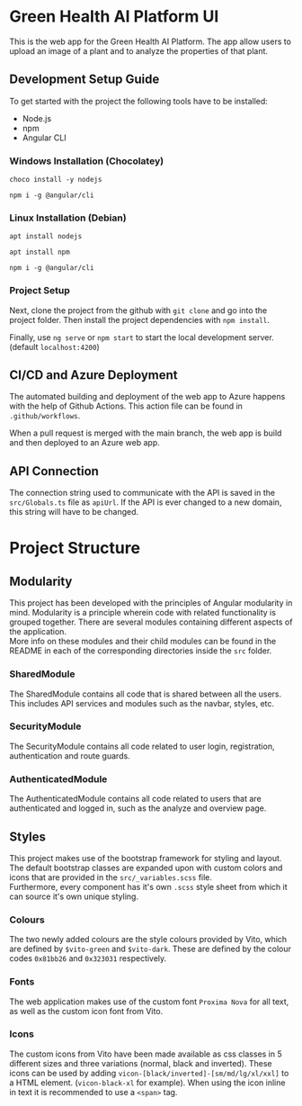 # Green Health AI Platform UI

This is the web app for the Green Health AI Platform. The app allow users to upload an image of a plant and to analyze the properties of that plant.

## Development Setup Guide

To get started with the project the following tools have to be installed:

- Node.js
- npm
- Angular CLI

### Windows Installation (Chocolatey)

```
choco install -y nodejs

npm i -g @angular/cli
```

### Linux Installation (Debian)
```
apt install nodejs

apt install npm

npm i -g @angular/cli
```

### Project Setup

Next, clone the project from the github with `git clone` and go into the project folder. Then install the project dependencies with `npm install`.  
  
Finally, use `ng serve` or `npm start` to start the local development server. (default `localhost:4200`)

## CI/CD and Azure Deployment
The automated building and deployment of the web app to Azure happens with the help of Github Actions. This action file can be found in `.github/workflows`.

When a pull request is merged with the main branch, the web app is build and then deployed to an Azure web app.

## API Connection

The connection string used to communicate with the API is saved in the `src/Globals.ts` file as `apiUrl`. If the API is ever changed to a new domain, this string will have to be changed.

# Project Structure
## Modularity

This project has been developed with the principles of Angular modularity in mind. Modularity is a principle wherein code with related functionality is grouped together. There are several modules containing different aspects of the application.  
More info on these modules and their child modules can be found in the README in each of the corresponding directories inside the `src` folder.

### SharedModule
The SharedModule contains all code that is shared between all the users. This includes API services and modules such as the navbar, styles, etc.

### SecurityModule
The SecurityModule contains all code related to user login, registration, authentication and route guards.

### AuthenticatedModule
The AuthenticatedModule contains all code related to users that are authenticated and logged in, such as the analyze and overview page.

## Styles

This project makes use of the bootstrap framework for styling and layout. The default bootstrap classes are expanded upon with custom colors and icons that are provided in the `src/_variables.scss` file.  
Furthermore, every component has it's own `.scss` style sheet from which it can source it's own unique styling.

### Colours
The two newly added colours are the style colours provided by Vito, which are defined by `$vito-green` and `$vito-dark`. These are defined by the colour codes `0x81bb26` and `0x323031` respectively.

### Fonts
The web application makes use of the custom font `Proxima Nova` for all text, as well as the custom icon font from Vito.

### Icons
The custom icons from Vito have been made available as css classes in 5 different sizes and three variations (normal, black and inverted). These icons can be used by adding `vicon-[black/inverted]-[sm/md/lg/xl/xxl]` to a HTML element. (`vicon-black-xl` for example). When using the icon inline in text it is recommended to use a `<span>` tag.
